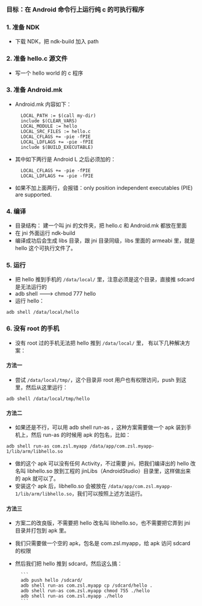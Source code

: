 ### 目标：在 Android 命令行上运行纯 c 的可执行程序

### 1. 准备 NDK
* 下载 NDK，把 ndk-build 加入 path

### 2. 准备 hello.c 源文件
* 写一个 hello world 的 c 程序

### 3. 准备 Android.mk
* Android.mk 内容如下：

		LOCAL_PATH := $(call my-dir)  
		include $(CLEAR_VARS)  
		LOCAL_MODULE := hello 
		LOCAL_SRC_FILES := hello.c 
		LOCAL_CFLAGS += -pie -fPIE
		LOCAL_LDFLAGS += -pie -fPIE 
		include $(BUILD_EXECUTABLE)

* 其中如下两行是 Android L 之后必须加的：

		LOCAL_CFLAGS += -pie -fPIE
		LOCAL_LDFLAGS += -pie -fPIE 

* 如果不加上面两行，会报错：only position independent executables (PIE) are supported.

### 4. 编译
* 目录结构： 建一个叫 jni 的文件夹，把 hello.c 和 Android.mk 都放在里面
* 在 jni 外面运行 ndk-build
* 编译成功后会生成 libs 目录，跟 jni 目录同级，libs 里面的 armeabi 里，就是 hello 这个可执行文件了。

### 5. 运行
* 把 hello 推到手机的 `/data/local/` 里，注意必须是这个目录，直接推 sdcard 是无法运行的
* adb shell ---> chmod 777 hello 
* 运行 hello：  
```
adb shell /data/local/hello
```

### 6. 没有 root 的手机
* 没有 root 过的手机无法把 hello 推到  `/data/local/` 里， 有以下几种解决方案：

#### 方法一
* 尝试 `/data/local/tmp/`，这个目录非 root 用户也有权限访问，push 到这里，然后从这里运行：  
```
adb shell /data/local/tmp/hello
```

#### 方法二
* 如果还是不行，可以用 adb shell run-as ，这种方案需要做一个 apk 装到手机上，然后 run-as 的时候用 apk 的包名，比如：
```
adb shell run-as com.zsl.myapp /data/app/com.zsl.myapp-1/lib/arm/libhello.so
```
* 做的这个 apk 可以没有任何 Activity，不过需要 jni，把我们编译出的 hello 改名叫 libhello.so 放到工程的 jinLibs（AndroidStudio）目录里，这样做出来的 apk 就可以了。
* 安装这个 apk 后，libhello.so 会被放在 `/data/app/com.zsl.myapp-1/lib/arm/libhello.so`，我们可以按照上述方法运行。

#### 方法三
* 方案二的改良版，不需要把 hello 改名叫 libhello.so，也不需要把它弄到 jni 目录并打包到 apk 里。
* 我们只需要做一个空的 apk，包名是 com.zsl.myapp，给 apk 访问 sdcard 的权限
* 然后我们把 hello 推到 sdcard，然后这么搞：  

		```
		adb push hello /sdcard/
		adb shell run-as com.zsl.myapp cp /sdcard/hello .  
		adb shell run-as com.zsl.myapp chmod 755 ./hello  
		adb shell run-as com.zsl.myapp ./hello  
		```